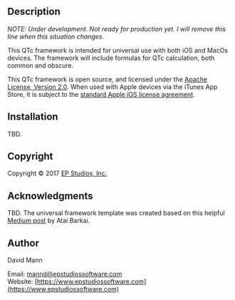 ## Description
*NOTE: Under development.  Not ready for production yet.  I will remove this line when this situation changes.*

This QTc framework is intended for universal use with both iOS and MacOs devices.  The framework will include formulas for QTc calculation, both common and obscure.

This QTc framework is open source, and licensed under the 
[Apache License, Version 2.0](http://www.apache.org/licenses/LICENSE-2.0.html).  When used with Apple devices via the iTunes App Store, it is subject to the [standard Apple iOS license agreement](http://images.apple.com/legal/sla/docs/AppleStoreApp.pdf).

## Installation
TBD.

## Copyright
Copyright © 2017 [EP Studios, Inc.](http://www.epstudiossoftware.com)

## Acknowledgments
TBD.
The universal framework template was created based on this helpful [Medium post](https://medium.com/@ataibarkai/create-a-universal-swift-framework-for-ios-os-x-watchos-and-tvos-2aa26a8190dc) by Atai Barkai.

## Author
David Mann

Email: [mannd@epstudiossoftware.com](mailto:mannd@epstudiossoftware.com)  
Website: [https://www.epstudiossoftware.com](https://www.epstudiossoftware.com)   

